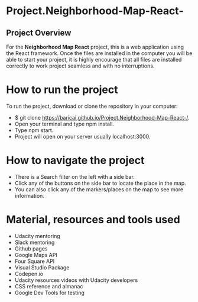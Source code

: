 # Project.Neighborhood-Map-React-


## Project Overview

For the **Neighborhood Map React** project, this is a web application using the React framework. Once the files are installed in the computer you will be able to start your project, it is highly encourage that all files are installed correctly to work project seamless and with no interruptions.


# How to run the project

To run the project, download or clone the repository in your computer:

- $ git clone https://baricai.github.io/Project.Neighborhood-Map-React-/.
- Open your terminal and type npm install.
- Type npm start.
- Project will open on your server usually localhost:3000.

# How to navigate the project
- There is a Search filter on the left with a side bar.
- Click any of the buttons on the side bar to locate the place in the map.
- You can also click any of the markers/places on the map to see more information.

# Material, resources and tools used
- Udacity mentoring
- Slack mentoring
- Github pages
- Google Maps API
- Four Square API
- Visual Studio Package
- Codepen.io
- Udacity resources videos with Udacity developers 
- CSS reference and almanac
- Google Dev Tools for testing
